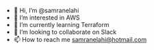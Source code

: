 - 👋 Hi, I’m @samranelahi
- 👀 I’m interested in AWS
- 🌱 I’m currently learning Terraform
- 💞️ I’m looking to collaborate on Slack
- 📫 How to reach me samranelahi@hotmail.com

<!---
samranelahi/samranelahi is a ✨ special ✨ repository because its `README.md` (this file) appears on your GitHub profile.
You can click the Preview link to take a look at your changes.
--->
